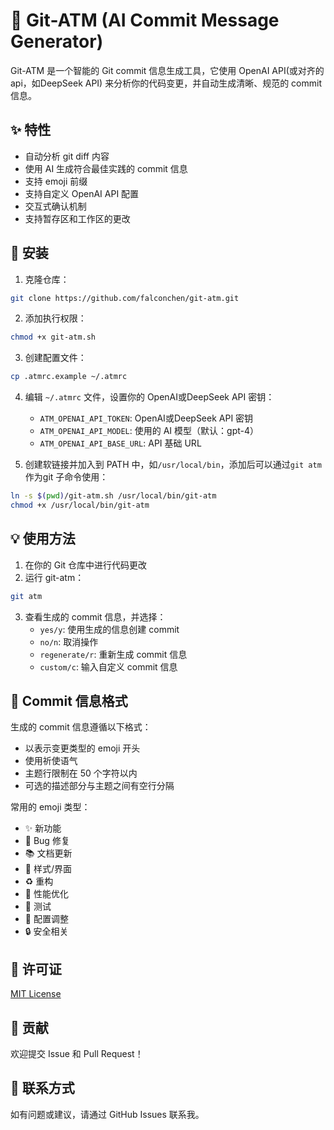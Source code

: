 # 🤖 Git-ATM (AI Commit Message Generator)

Git-ATM 是一个智能的 Git commit 信息生成工具，它使用 OpenAI API(或对齐的api，如DeepSeek API) 来分析你的代码变更，并自动生成清晰、规范的 commit 信息。

## ✨ 特性

- 自动分析 git diff 内容
- 使用 AI 生成符合最佳实践的 commit 信息
- 支持 emoji 前缀
- 支持自定义 OpenAI API 配置
- 交互式确认机制
- 支持暂存区和工作区的更改

## 🚀 安装

1. 克隆仓库：
```bash
git clone https://github.com/falconchen/git-atm.git
```

2. 添加执行权限：
```bash
chmod +x git-atm.sh
```

3. 创建配置文件：
```bash
cp .atmrc.example ~/.atmrc
```

4. 编辑 `~/.atmrc` 文件，设置你的 OpenAI或DeepSeek API 密钥：
    - `ATM_OPENAI_API_TOKEN`: OpenAI或DeepSeek API 密钥
    - `ATM_OPENAI_API_MODEL`: 使用的 AI 模型（默认：gpt-4）
    - `ATM_OPENAI_API_BASE_URL`: API 基础 URL


5. 创建软链接并加入到 PATH 中，如`/usr/local/bin`，添加后可以通过`git atm`作为git 子命令使用：
```bash
ln -s $(pwd)/git-atm.sh /usr/local/bin/git-atm
chmod +x /usr/local/bin/git-atm
```

## 💡 使用方法

1. 在你的 Git 仓库中进行代码更改
2. 运行 git-atm：
```bash
git atm
```
3. 查看生成的 commit 信息，并选择：
   - `yes/y`: 使用生成的信息创建 commit
   - `no/n`: 取消操作
   - `regenerate/r`: 重新生成 commit 信息
   - `custom/c`: 输入自定义 commit 信息


## 📝 Commit 信息格式

生成的 commit 信息遵循以下格式：
- 以表示变更类型的 emoji 开头
- 使用祈使语气
- 主题行限制在 50 个字符以内
- 可选的描述部分与主题之间有空行分隔

常用的 emoji 类型：
- ✨ 新功能
- 🐛 Bug 修复
- 📚 文档更新
- 🎨 样式/界面
- ♻️ 重构
- 🚀 性能优化
- 🧪 测试
- 🔧 配置调整
- 🔒 安全相关

## 📄 许可证

[MIT License](LICENSE)

## 🤝 贡献

欢迎提交 Issue 和 Pull Request！

## 📮 联系方式

如有问题或建议，请通过 GitHub Issues 联系我。

